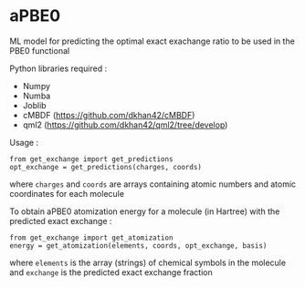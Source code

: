 # aPBE0
ML model for predicting the optimal exact exachange ratio to be used in the PBE0 functional

Python libraries required : 
* Numpy
* Numba
* Joblib
* cMBDF (https://github.com/dkhan42/cMBDF)
* qml2 (https://github.com/dkhan42/qml2/tree/develop)

Usage :

```
from get_exchange import get_predictions
opt_exchange = get_predictions(charges, coords)
```
where `charges` and `coords` are arrays containing atomic numbers and atomic coordinates for each molecule

To obtain aPBE0 atomization energy for a molecule (in Hartree) with the predicted exact exchange :

```
from get_exchange import get_atomization
energy = get_atomization(elements, coords, opt_exchange, basis)
```

where `elements` is the array (strings) of chemical symbols in the molecule and `exchange` is the predicted exact exchange fraction 
